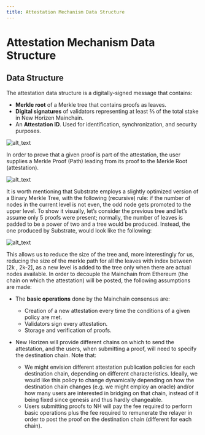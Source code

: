 ```yaml
---
title: Attestation Mechanism Data Structure
---
```

# Attestation Mechanism Data Structure

## Data Structure

The attestation data structure is a digitally-signed message that contains:
- **Merkle root** of a Merkle tree that contains proofs as leaves.
- **Digital signatures** of validators representing at least ⅔ of the total stake in New Horizen Mainchain.
- An **Attestation ID**. Used for identification, synchronization, and security purposes.

![alt_text](/img/docs/attestation/attestation_data_structure.png)

In order to prove that a given proof is part of the attestation, the user supplies a Merkle Proof (Path) leading from its proof to the Merkle Root (attestation).

![alt_text](/img/docs/attestation/attestation_data_structure2.png)

It is worth mentioning that Substrate employs a slightly optimized version of a Binary Merkle Tree, with the following (recursive) rule: if the number of nodes in the current level is not even, the odd node gets promoted to the upper level. To show it visually, let’s consider the previous tree and let’s assume only 5 proofs were present; normally, the number of leaves is padded to be a power of two and a tree would be produced. Instead, the one produced by Substrate, would look like the following:

![alt_text](/img/docs/attestation/substrate_optimized_merkle_tree.png)

This allows us to reduce the size of the tree and, more interestingly for us, reducing the size of the merkle path for all the leaves with index between [2k , 2k-2], as a new level is added to the tree only when there are actual nodes available.
In order to decouple the Mainchain from Ethereum (the chain on which the attestation) will be posted, the following assumptions are made:

- The **basic operations** done by the Mainchain consensus are:
    * Creation of a new attestation every time the conditions of a given policy are met.
    * Validators sign every attestation.
    * Storage and verification of proofs.

- New Horizen will provide different chains on which to send the attestation, and the users, when submitting a proof, will need to specify the destination chain. Note that:
    * We might envision different attestation publication policies for each destination chain, depending on different characteristics. Ideally, we would like this policy to change dynamically depending on how the destination chain changes (e.g. we might employ an oracle) and/or how many users are interested in bridging on that chain, instead of it being fixed since genesis and thus hardly changeable.
    * Users submitting proofs to NH will pay the fee required to perform basic operations plus the fee required to remunerate the relayer in order to post the proof on the destination chain (different for each chain).

